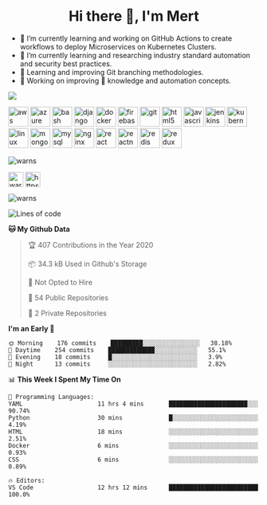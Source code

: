 <h1 align="center">Hi there 👋, I'm Mert</h1>


- 🔭 I’m currently learning and working on GitHub Actions to create workflows to deploy Microservices on Kubernetes Clusters.
- 🌱 I’m currently learning and researching industry standard automation and security best practices. 
- 💬 Learning and improving Git branching methodologies.
- 🔨 Working on improving 🐍 knowledge and automation concepts. 

![](https://snipboard.io/y0gv3a.jpg)

<p align="left"><img src="https://devicons.github.io/devicon/devicon.git/icons/amazonwebservices/amazonwebservices-original-wordmark.svg" alt="aws" width="40" height="40"/> <img src="https://www.vectorlogo.zone/logos/microsoft_azure/microsoft_azure-icon.svg" alt="azure" width="40" height="40"/> <img src="https://www.vectorlogo.zone/logos/gnu_bash/gnu_bash-icon.svg" alt="bash" width="40" height="40"/> <img src="https://devicons.github.io/devicon/devicon.git/icons/django/django-original.svg" alt="django" width="40" height="40"/> <img src="https://devicons.github.io/devicon/devicon.git/icons/docker/docker-original-wordmark.svg" alt="docker" width="40" height="40"/> <img src="https://www.vectorlogo.zone/logos/firebase/firebase-icon.svg" alt="firebase" width="40" height="40"/> <img src="https://www.vectorlogo.zone/logos/git-scm/git-scm-icon.svg" alt="git" width="40" height="40"/> <img src="https://devicons.github.io/devicon/devicon.git/icons/html5/html5-original-wordmark.svg" alt="html5" width="40" height="40"/> <img src="https://devicons.github.io/devicon/devicon.git/icons/javascript/javascript-original.svg" alt="javascript" width="40" height="40"/> <img src="https://www.vectorlogo.zone/logos/jenkins/jenkins-icon.svg" alt="jenkins" width="40" height="40"/> <img src="https://www.vectorlogo.zone/logos/kubernetes/kubernetes-icon.svg" alt="kubernetes" width="40" height="40"/> <img src="https://devicons.github.io/devicon/devicon.git/icons/linux/linux-original.svg" alt="linux" width="40" height="40"/> <img src="https://devicons.github.io/devicon/devicon.git/icons/mongodb/mongodb-original-wordmark.svg" alt="mongodb" width="40" height="40"/> <img src="https://devicons.github.io/devicon/devicon.git/icons/mysql/mysql-original-wordmark.svg" alt="mysql" width="40" height="40"/> <img src="https://devicons.github.io/devicon/devicon.git/icons/nginx/nginx-original.svg" alt="nginx" width="40" height="40"/> <img src="https://devicons.github.io/devicon/devicon.git/icons/react/react-original-wordmark.svg" alt="react" width="40" height="40"/> <img src="https://reactnative.dev/img/header_logo.svg" alt="reactnative" width="40" height="40"/> <img src="https://devicons.github.io/devicon/devicon.git/icons/redis/redis-original-wordmark.svg" alt="redis" width="40" height="40"/> <img src="https://devicons.github.io/devicon/devicon.git/icons/redux/redux-original.svg" alt="redux" width="40" height="40"/></p><p><img align="center" src="https://github-readme-stats.vercel.app/api/top-langs/?username=warns&layout=compact&hide=html" alt="warns" /></p>

<p align="left">
<a href="https://dev.to/warns" target="blank"><img align="center" src="https://cdn.jsdelivr.net/npm/simple-icons@3.0.1/icons/dev-dot-to.svg" alt="warns" height="30" width="30" /></a>
<a href="https://linkedin.com/in/https://www.linkedin.com/in/mert-alnuaimi-8885b1a4" target="blank"><img align="center" src="https://cdn.jsdelivr.net/npm/simple-icons@3.0.1/icons/linkedin.svg" alt="https://www.linkedin.com/in/mert-alnuaimi-8885b1a4" height="30" width="30" /></a>
</p>

<p align="left"> <img src="https://komarev.com/ghpvc/?username=warns" alt="warns" /> </p>

<!-- ### Hi there! I'm Mert  👋

- 🔭 I’m currently learning and working on GitHub Action to create workflows to deploy Microservices on Kubernetes Clusters.
- 🌱 I’m currently learning and researching industry standard automation and security best practices. 
- 💬 Learning and improving Git branching methodologies.
- 🔨 Working on improving 🐍 knowledge and automation concepts. 

![](https://snipboard.io/y0gv3a.jpg)
![Warns's github stats](https://github-readme-stats.vercel.app/api?username=warns&count_private=true&show_icons=true&theme=tokyonight&title_color=2421d4&icon_color=d30cb8&bg_color=091833&hide=stars)
-->
<!--START_SECTION:waka-->
![Lines of code](https://img.shields.io/badge/From%20Hello%20World%20I%27ve%20Written-329100%20lines%20of%20code-blue)

**🐱 My Github Data** 

> 🏆 407 Contributions in the Year 2020
 > 
> 📦 34.3 kB Used in Github's Storage 
 > 
> 🚫 Not Opted to Hire
 > 
> 📜 54 Public Repositories
 > 
> 🔑 2 Private Repositories 

**I'm an Early 🐤** 

```text
🌞 Morning    176 commits    █████████░░░░░░░░░░░░░░░░   38.18% 
🌆 Daytime    254 commits    █████████████░░░░░░░░░░░░   55.1% 
🌃 Evening    18 commits     █░░░░░░░░░░░░░░░░░░░░░░░░   3.9% 
🌙 Night      13 commits     ░░░░░░░░░░░░░░░░░░░░░░░░░   2.82%

```


📊 **This Week I Spent My Time On** 

```text
💬 Programming Languages: 
YAML                     11 hrs 4 mins       ██████████████████████░░░   90.74% 
Python                   30 mins             █░░░░░░░░░░░░░░░░░░░░░░░░   4.19% 
HTML                     18 mins             ░░░░░░░░░░░░░░░░░░░░░░░░░   2.51% 
Docker                   6 mins              ░░░░░░░░░░░░░░░░░░░░░░░░░   0.93% 
CSS                      6 mins              ░░░░░░░░░░░░░░░░░░░░░░░░░   0.89%

🔥 Editors: 
VS Code                  12 hrs 12 mins      █████████████████████████   100.0%

```


<!--END_SECTION:waka-->

<!--
**Warns/warns** is a ✨ _special_ ✨ repository because its `README.md` (this file) appears on your GitHub profile.

Here are some ideas to get you started:

- 👯 I’m looking to collaborate on ...
- 🤔 I’m looking for help with ...
- 💬 Ask me about ...
- 📫 How to reach me: ...
- 😄 Pronouns: ...
- ⚡ Fun fact: ...
-->
